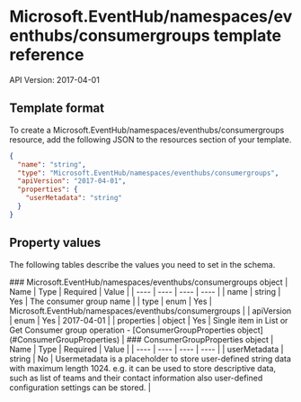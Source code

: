 # Microsoft.EventHub/namespaces/eventhubs/consumergroups template reference
API Version: 2017-04-01
## Template format

To create a Microsoft.EventHub/namespaces/eventhubs/consumergroups resource, add the following JSON to the resources section of your template.

```json
{
  "name": "string",
  "type": "Microsoft.EventHub/namespaces/eventhubs/consumergroups",
  "apiVersion": "2017-04-01",
  "properties": {
    "userMetadata": "string"
  }
}
```
## Property values

The following tables describe the values you need to set in the schema.

<a id="Microsoft.EventHub/namespaces/eventhubs/consumergroups" />
### Microsoft.EventHub/namespaces/eventhubs/consumergroups object
|  Name | Type | Required | Value |
|  ---- | ---- | ---- | ---- |
|  name | string | Yes | The consumer group name |
|  type | enum | Yes | Microsoft.EventHub/namespaces/eventhubs/consumergroups |
|  apiVersion | enum | Yes | 2017-04-01 |
|  properties | object | Yes | Single item in List or Get Consumer group operation - [ConsumerGroupProperties object](#ConsumerGroupProperties) |


<a id="ConsumerGroupProperties" />
### ConsumerGroupProperties object
|  Name | Type | Required | Value |
|  ---- | ---- | ---- | ---- |
|  userMetadata | string | No | Usermetadata is a placeholder to store user-defined string data with maximum length 1024. e.g. it can be used to store descriptive data, such as list of teams and their contact information also user-defined configuration settings can be stored. |

